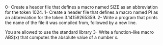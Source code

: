 0-	Create a header file that defines a macro named SIZE as an abbreviation for the token 1024.
1-	Create a header file that defines a macro named PI as an abbreviation for the token 3.14159265359.
2-	Write a program that prints the name of the file it was compiled from, followed by a new line.

You are allowed to use the standard library
3-	Write a function-like macro ABS(x) that computes the absolute value of a number x.
